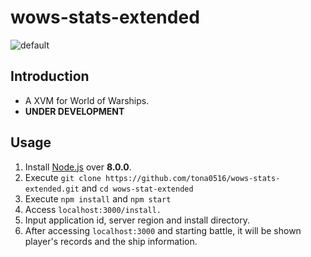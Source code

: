 # wows-stats-extended

![default](https://user-images.githubusercontent.com/6896790/51689344-d6c57400-2039-11e9-83b3-79e411fa76ec.png)

## Introduction
- A XVM for World of Warships.
- **UNDER DEVELOPMENT**

## Usage
1. Install [Node.js](https://nodejs.org/) over **8.0.0**.
1. Execute `git clone https://github.com/tona0516/wows-stats-extended.git` and `cd wows-stat-extended`
1. Execute `npm install` and `npm start`
1. Access `localhost:3000/install.`
1. Input application id, server region and install directory.
1. After accessing `localhost:3000` and starting battle, it will be shown player's records and the ship information. 
